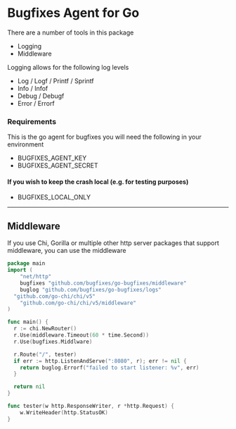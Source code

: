 # Bugfixes Agent for Go

There are a number of tools in this package
  - Logging
  - Middleware

Logging allows for the following log levels
  - Log / Logf / Printf / Sprintf
  - Info / Infof
  - Debug / Debugf
  - Error / Errorf

### Requirements
This is the go agent for bugfixes you will need the following in your environment

- BUGFIXES_AGENT_KEY
- BUGFIXES_AGENT_SECRET

#### If you wish to keep the crash local (e.g. for testing purposes)
- BUGFIXES_LOCAL_ONLY

___
## Middleware
If you use Chi, Gorilla or multiple other http server packages that support middleware, you can use the middleware
```go
package main
import (
	"net/http"
	bugfixes "github.com/bugfixes/go-bugfixes/middleware"
	buglog "github.com/bugfixes/go-bugfixes/logs"
  "github.com/go-chi/chi/v5"
	"github.com/go-chi/chi/v5/middleware"
)

func main() {
  r := chi.NewRouter()
  r.Use(middleware.Timeout(60 * time.Second))
  r.Use(bugfixes.Middlware)

  r.Route("/", tester)
  if err := http.ListenAndServe(":8080", r); err != nil {
  	return buglog.Errorf("failed to start listener: %v", err)
  }

  return nil
}

func tester(w http.ResponseWriter, r *http.Request) {
	w.WriteHeader(http.StatusOK)
}
```
